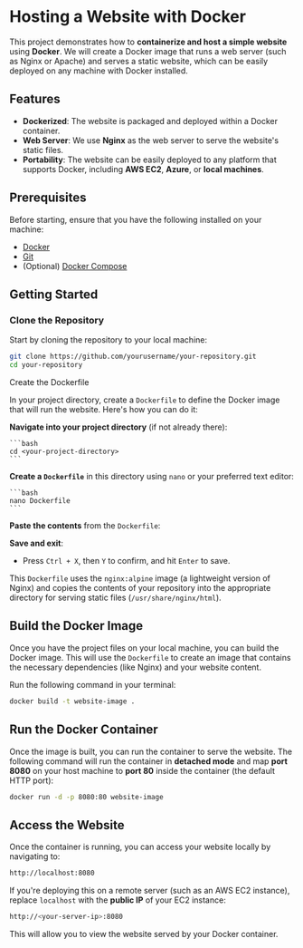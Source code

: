 # Hosting a Website with Docker

This project demonstrates how to **containerize and host a simple website** using **Docker**. We will create a Docker image that runs a web server (such as Nginx or Apache) and serves a static website, which can be easily deployed on any machine with Docker installed.

## Features
- **Dockerized**: The website is packaged and deployed within a Docker container.
- **Web Server**: We use **Nginx** as the web server to serve the website's static files.
- **Portability**: The website can be easily deployed to any platform that supports Docker, including **AWS EC2**, **Azure**, or **local machines**.

## Prerequisites

Before starting, ensure that you have the following installed on your machine:
- [Docker](https://www.docker.com/get-started)
- [Git](https://git-scm.com/)
- (Optional) [Docker Compose](https://docs.docker.com/compose/)

## Getting Started

### Clone the Repository

Start by cloning the repository to your local machine:

```bash
git clone https://github.com/yourusername/your-repository.git
cd your-repository
```
Create the Dockerfile

In your project directory, create a `Dockerfile` to define the Docker image that will run the website. Here's how you can do it:

**Navigate into your project directory** (if not already there):

    ```bash
    cd <your-project-directory>
    ```

**Create a `Dockerfile`** in this directory using `nano` or your preferred text editor:

    ```bash
    nano Dockerfile
    ```

 **Paste the contents** from the `Dockerfile`:


**Save and exit**:
   - Press `Ctrl + X`, then `Y` to confirm, and hit `Enter` to save.

This `Dockerfile` uses the `nginx:alpine` image (a lightweight version of Nginx) and copies the contents of your repository into the appropriate directory for serving static files (`/usr/share/nginx/html`).

## Build the Docker Image

Once you have the project files on your local machine, you can build the Docker image. This will use the `Dockerfile` to create an image that contains the necessary dependencies (like Nginx) and your website content.

Run the following command in your terminal:

```bash
docker build -t website-image .
```
## Run the Docker Container

Once the image is built, you can run the container to serve the website. The following command will run the container in **detached mode** and map **port 8080** on your host machine to **port 80** inside the container (the default HTTP port):

```bash
docker run -d -p 8080:80 website-image
```
## Access the Website

Once the container is running, you can access your website locally by navigating to:

```bash
http://localhost:8080
```

If you're deploying this on a remote server (such as an AWS EC2 instance), replace `localhost` with the **public IP** of your EC2 instance:

```bash
http://<your-server-ip>:8080
```

This will allow you to view the website served by your Docker container.

